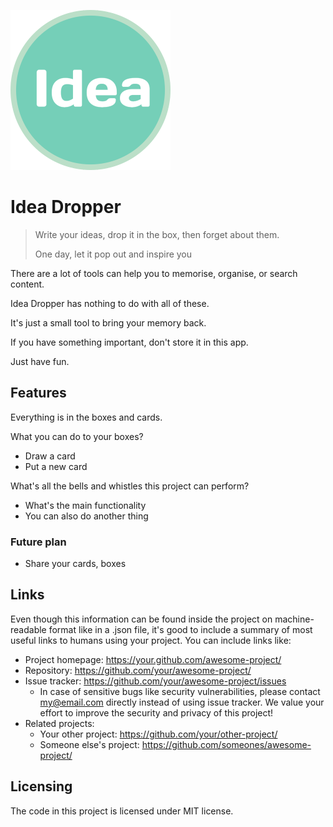 ![Logo of the project](./public/favicon-256.png)

# Idea Dropper
> Write your ideas, drop it in the box, then forget about them.
>
> One day, let it pop out and inspire you

There are a lot of tools can help you to memorise, organise, or search content.

Idea Dropper has nothing to do with all of these.

It's just a small tool to bring your memory back.

If you have something important, don't store it in this app.

Just have fun.

## Features

Everything is in the boxes and cards.

What you can do to your boxes?

- Draw a card
- Put a new card

What's all the bells and whistles this project can perform?

* What's the main functionality
* You can also do another thing

### Future plan

- Share your cards, boxes



## Links

Even though this information can be found inside the project on machine-readable
format like in a .json file, it's good to include a summary of most useful
links to humans using your project. You can include links like:

- Project homepage: https://your.github.com/awesome-project/
- Repository: https://github.com/your/awesome-project/
- Issue tracker: https://github.com/your/awesome-project/issues
  - In case of sensitive bugs like security vulnerabilities, please contact
    my@email.com directly instead of using issue tracker. We value your effort
    to improve the security and privacy of this project!
- Related projects:
  - Your other project: https://github.com/your/other-project/
  - Someone else's project: https://github.com/someones/awesome-project/


## Licensing

The code in this project is licensed under MIT license.
